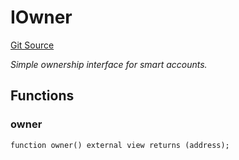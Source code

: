 # IOwner
[Git Source](https://github.com/NaniDAO/accounts/blob/f3bc2185db28d87882552dfc1387b652c8de72eb/src/validators/TimeValidator.sol)

*Simple ownership interface for smart accounts.*


## Functions
### owner


```solidity
function owner() external view returns (address);
```

